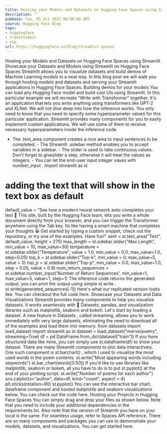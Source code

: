 ```yaml
---
title: Hosting your Models and Datasets on Hugging Face Spaces using Streamlit
description: ''
pubDate: Tue, 05 Oct 2021 00:00:00 GMT
source: Hugging Face Blog
tags:
- huggingface
- transformers
- nlp
url: https://huggingface.co/blog/streamlit-spaces
---
```


Hosting your Models and Datasets on Hugging Face Spaces using Streamlit
Showcase your Datasets and Models using Streamlit on Hugging Face Spaces
Streamlit allows you to visualize datasets and build demos of Machine Learning models in a neat way. In this blog post we will walk you through hosting models and datasets and serving your Streamlit applications in Hugging Face Spaces.
Building demos for your models
You can load any Hugging Face model and build cool UIs using Streamlit. In this particular example we will recreate "Write with Transformer" together. It's an application that lets you write anything using transformers like GPT-2 and XLNet.
We will not dive deep into how the inference works. You only need to know that you need to specify some hyperparameter values for this particular application. Streamlit provides many components for you to easily implement custom applications. We will use some of them to receive necessary hyperparameters inside the inference code.
- The
.text_area
component creates a nice area to input sentences to be completed. - The Streamlit
.sidebar
method enables you to accept variables in a sidebar. - The
slider
is used to take continuous values. Don't forget to giveslider
a step, otherwise it will treat the values as integers. - You can let the end-user input integer vaues with
number_input
.
import streamlit as st
# adding the text that will show in the text box as default
default_value = "See how a modern neural network auto-completes your text 🤗 This site, built by the Hugging Face team, lets you write a whole document directly from your browser, and you can trigger the Transformer anywhere using the Tab key. Its like having a smart machine that completes your thoughts 😀 Get started by typing a custom snippet, check out the repository, or try one of the examples. Have fun!"
sent = st.text_area("Text", default_value, height = 275)
max_length = st.sidebar.slider("Max Length", min_value = 10, max_value=30)
temperature = st.sidebar.slider("Temperature", value = 1.0, min_value = 0.0, max_value=1.0, step=0.05)
top_k = st.sidebar.slider("Top-k", min_value = 0, max_value=5, value = 0)
top_p = st.sidebar.slider("Top-p", min_value = 0.0, max_value=1.0, step = 0.05, value = 0.9)
num_return_sequences = st.sidebar.number_input('Number of Return Sequences', min_value=1, max_value=5, value=1, step=1)
The inference code returns the generated output, you can print the output using simple st.write
.
st.write(generated_sequences[-1])
Here's what our replicated version looks like.
You can checkout the full code here.
Showcase your Datasets and Data Visualizations
Streamlit provides many components to help you visualize datasets. It works seamlessly with 🤗 Datasets, pandas, and visualization libraries such as matplotlib, seaborn and bokeh.
Let's start by loading a dataset. A new feature in Datasets
, called streaming, allows you to work immediately with very large datasets, eliminating the need to download all of the examples and load them into memory.
from datasets import load_dataset
import streamlit as st
dataset = load_dataset("merve/poetry", streaming=True)
df = pd.DataFrame.from_dict(dataset["train"])
If you have structured data like mine, you can simply use st.dataframe(df)
to show your dataset. There are many Streamlit components to plot data interactively. One such component is st.barchart()
, which I used to visualize the most used words in the poem contents.
st.write("Most appearing words including stopwords")
st.bar_chart(words[0:50])
If you'd like to use libraries like matplotlib, seaborn or bokeh, all you have to do is to put st.pyplot()
at the end of your plotting script.
st.write("Number of poems for each author")
sns.catplot(x="author", data=df, kind="count", aspect = 4)
plt.xticks(rotation=90)
st.pyplot()
You can see the interactive bar chart, dataframe component and hosted matplotlib and seaborn visualizations below. You can check out the code here.
Hosting your Projects in Hugging Face Spaces
You can simply drag and drop your files as shown below. Note that you need to include your additional dependencies in the requirements.txt. Also note that the version of Streamlit you have on your local is the same. For seamless usage, refer to Spaces API reference.
There are so many components and packages you can use to demonstrate your models, datasets, and visualizations. You can get started here.